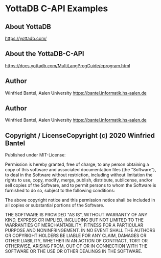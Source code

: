 # YottaDB C-API Examples

## About YottaDB
https://yottadb.com/

## About the YottaDB-C-API
https://docs.yottadb.com/MultiLangProgGuide/cprogram.html

## Author
Winfried Bantel, Aalen University
https://bantel.informatik.hs-aalen.de

## Author
Winfried Bantel, Aalen University
https://bantel.informatik.hs-aalen.de

## Copyright / LicenseCopyright (c) 2020 Winfried Bantel
Published under MIT-License:

Permission is hereby granted, free of charge, to any person obtaining a copy of this software and associated documentation files (the "Software"), to deal in the Software without restriction, including without limitation the rights to use, copy, modify, merge, publish, distribute, sublicense, and/or sell copies of the Software, and to permit persons to whom the Software is furnished to do so, subject to the following conditions:

The above copyright notice and this permission notice shall be included in all copies or substantial portions of the Software.

THE SOFTWARE IS PROVIDED "AS IS", WITHOUT WARRANTY OF ANY KIND, EXPRESS OR IMPLIED, INCLUDING BUT NOT LIMITED TO THE WARRANTIES OF MERCHANTABILITY, FITNESS FOR A PARTICULAR PURPOSE AND NONINFRINGEMENT. IN NO EVENT SHALL THE AUTHORS OR COPYRIGHT HOLDERS BE LIABLE FOR ANY CLAIM, DAMAGES OR OTHER LIABILITY, WHETHER IN AN ACTION OF CONTRACT, TORT OR OTHERWISE, ARISING FROM, OUT OF OR IN CONNECTION WITH THE SOFTWARE OR THE USE OR OTHER DEALINGS IN THE SOFTWARE. 
